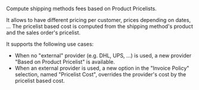 Compute shipping methods fees based on Product Pricelists.

It allows to have different pricing per customer, prices depending on
dates, ... The pricelist based cost is computed from the shipping
method's product and the sales order's pricelist.

It supports the following use cases:

- When no "external" provider (e.g. DHL, UPS, ...) is used, a new
  provider "Based on Product Pricelist" is available.
- When an external provider is used, a new option in the "Invoice
  Policy" selection, named "Pricelist Cost", overrides the provider's
  cost by the pricelist based cost.
